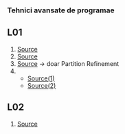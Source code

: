 ### Tehnici avansate de programae

## L01 

1. [Source](/unused/my_graph.cpp)
3. [Source](/src/dfs_bfs.cpp)
4. [Source](/src/partition_refinement.cpp) -> doar Partition Refinement
5.
   * [Source(1)](/src/a_star.cpp) 
   * [Source(2)](/src/element.cpp)

## L02 
1. [Source](/unused/setup_openmp.cpp)